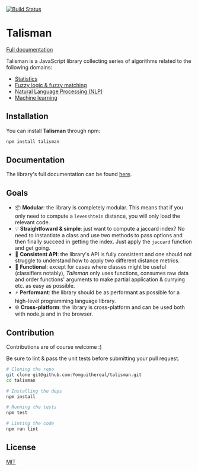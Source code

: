 [![Build Status](https://travis-ci.org/Yomguithereal/talisman.svg)](https://travis-ci.org/Yomguithereal/talisman)

# Talisman

[Full documentation](http://yomguithereal.github.io/talisman/)

Talisman is a JavaScript library collecting series of algorithms related to the following domains:

* [Statistics](https://en.wikipedia.org/wiki/Statistics)
* [Fuzzy logic & fuzzy matching](https://en.wikipedia.org/wiki/Approximate_string_matching)
* [Natural Language Processing (NLP)](https://en.wikipedia.org/wiki/Natural_language_processing)
* [Machine learning](https://en.wikipedia.org/wiki/Machine_learning)

## Installation

You can install **Talisman** through npm:

```bash
npm install talisman
```

## Documentation

The library's full documentation can be found [here](http://yomguithereal.github.io/talisman/).

## Goals

* :package: **Modular**: the library is completely modular. This means that if you only need to compute a `levenshtein` distance, you will only load the relevant code.
* :bulb: **Straightfoward & simple**: just want to compute a jaccard index? No need to instantiate a class and use two methods to pass options and then finally succeed in getting the index. Just apply the `jaccard` function and get going.
* :dango: **Consistent API**: the library's API is fully consistent and one should not struggle to understand how to apply two different distance metrics.
* :postal_horn: **Functional**: except for cases where classes might be useful (classifiers notably), *Talisman* only uses functions, consumes raw data and order functions' arguments to make partial application & currying etc. as easy as possible.
* :zap: **Performant**: the library should be as performant as possible for a high-level programming language library.
* :globe_with_meridians: **Cross-platform**: the library is cross-platform and can be used both with node.js and in the browser.

## Contribution

Contributions are of course welcome :)

Be sure to lint & pass the unit tests before submitting your pull request.

```bash
# Cloning the repo
git clone git@github.com:Yomguithereal/talisman.git
cd talisman

# Installing the deps
npm install

# Running the tests
npm test

# Linting the code
npm run lint
```

## License

[MIT](./LICENSE.txt)
